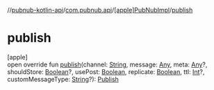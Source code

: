//[pubnub-kotlin-api](../../../index.md)/[com.pubnub.api](../index.md)/[[apple]PubNubImpl](index.md)/[publish](publish.md)

# publish

[apple]\
open override fun [publish](publish.md)(channel: [String](https://kotlinlang.org/api/latest/jvm/stdlib/kotlin-stdlib/kotlin/-string/index.html), message: [Any](https://kotlinlang.org/api/latest/jvm/stdlib/kotlin-stdlib/kotlin/-any/index.html), meta: [Any](https://kotlinlang.org/api/latest/jvm/stdlib/kotlin-stdlib/kotlin/-any/index.html)?, shouldStore: [Boolean](https://kotlinlang.org/api/latest/jvm/stdlib/kotlin-stdlib/kotlin/-boolean/index.html)?, usePost: [Boolean](https://kotlinlang.org/api/latest/jvm/stdlib/kotlin-stdlib/kotlin/-boolean/index.html), replicate: [Boolean](https://kotlinlang.org/api/latest/jvm/stdlib/kotlin-stdlib/kotlin/-boolean/index.html), ttl: [Int](https://kotlinlang.org/api/latest/jvm/stdlib/kotlin-stdlib/kotlin/-int/index.html)?, customMessageType: [String](https://kotlinlang.org/api/latest/jvm/stdlib/kotlin-stdlib/kotlin/-string/index.html)?): [Publish](../../com.pubnub.api.endpoints.pubsub/-publish/index.md)
